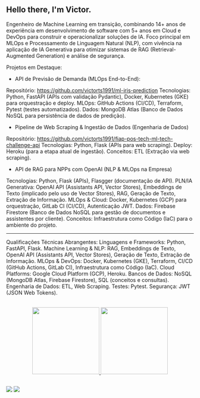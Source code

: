 ## Hello there, I'm Victor.

Engenheiro de Machine Learning em transição, combinando 14+ anos de experiência em desenvolvimento de software com 5+ anos em Cloud e DevOps para construir e operacionalizar soluções de IA. Foco principal em MLOps e Processamento de Linguagem Natural (NLP), com vivência na aplicação de IA Generativa para otimizar sistemas de RAG (Retrieval-Augmented Generation) e análise de segurança.

Projetos em Destaque:

- API de Previsão de Demanda (MLOps End-to-End):

Repositório: https://github.com/victorts1991/ml-iris-prediction
Tecnologias: Python, FastAPI (APIs com validação Pydantic), Docker, Kubernetes (GKE) para orquestração e deploy.
MLOps: GitHub Actions (CI/CD), Terraform, Pytest (testes automatizados).
Dados: MongoDB Atlas (Banco de Dados NoSQL para persistência de dados de predição).


- Pipeline de Web Scraping & Ingestão de Dados (Engenharia de Dados)

Repositório: https://github.com/victorts1991/fiap-pos-tech-ml-tech-challenge-api
Tecnologias: Python, Flask (APIs para web scraping).
Deploy: Heroku (para a etapa atual de ingestão).
Conceitos: ETL (Extração via web scraping).


- API de RAG para NPPs com OpenAI (NLP & MLOps na Empresa)

Tecnologias: Python, Flask (APIs), Flasgger (documentação de API).
PLN/IA Generativa: OpenAI API (Assistants API, Vector Stores), Embeddings de Texto (implicado pelo uso de Vector Stores), RAG, Geração de Texto, Extração de Informação.
MLOps & Cloud: Docker, Kubernetes (GCP) para orquestração, GitLab CI (CI/CD), Autenticação JWT.
Dados: Firebase Firestore (Banco de Dados NoSQL para gestão de documentos e assistentes por cliente).
Conceitos: Infraestrutura como Código (IaC) para o ambiente do projeto.

--------------------------------

Qualificações Técnicas Abrangentes:
Linguagens e Frameworks: Python, FastAPI, Flask.
Machine Learning & NLP: RAG, Embeddings de Texto, OpenAI API (Assistants API, Vector Stores), Geração de Texto, Extração de Informação.
MLOps & DevOps: Docker, Kubernetes (GKE), Terraform, CI/CD (GitHub Actions, GitLab CI), Infraestrutura como Código (IaC).
Cloud Platforms: Google Cloud Platform (GCP), Heroku.
Bancos de Dados: NoSQL (MongoDB Atlas, Firebase Firestore), SQL (conceitos e consultas).
Engenharia de Dados: ETL, Web Scraping.
Testes: Pytest.
Segurança: JWT (JSON Web Tokens).

<br/>

<div align="center">
  <a href="https://github.com/victorts1991">
  <img height="180em" src="https://github-readme-stats.vercel.app/api?username=victorts1991&show_icons=true&theme=dracula&include_all_commits=true&count_private=true"/>
  <img height="180em" src="https://github-readme-stats.vercel.app/api/top-langs/?username=victorts1991&layout=compact&langs_count=7&theme=dracula"/>
</div>
  
   ##
  
<div> 
  <a href = "mailto:victorts1991@gmail.com"><img src="https://img.shields.io/badge/-Gmail-%23333?style=for-the-badge&logo=gmail&logoColor=white" target="_blank"></a>
  <a href="https://www.linkedin.com/in/victor-toupitzen-specian" target="_blank"><img src="https://img.shields.io/badge/-LinkedIn-%230077B5?style=for-the-badge&logo=linkedin&logoColor=white" target="_blank"></a>  
</div>
